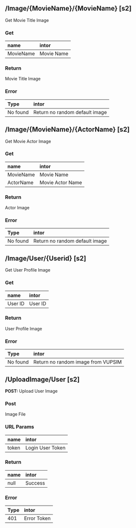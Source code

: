 ## /Image/{MovieName}/{MovieName} [s2]

Get Movie Title Image 

### Get

| **name**  | **intor**  |
| :-------- | :--------- |
| MovieName | Movie Name |

### Return

Movie Title Image

### Error

| **Type** | **intor**                      |
| :------- | :----------------------------- |
| No found | Return no random default image |

## /Image/{MovieName}/{ActorName} [s2]

Get Movie Actor Image

### Get

| **name**  | **intor**        |
| :-------- | :--------------- |
| MovieName | Movie Name       |
| ActorName | Movie Actor Name |

### Return

Actor Image

### Error

| **Type** | **intor**                      |
| :------- | :----------------------------- |
| No found | Return no random default image |

## /Image/User/{Userid} [s2]

Get User Profile Image

### Get

| **name** | **intor** |
| :------- | :-------- |
| User ID  | User ID   |

### Return

User Profile Image

### Error

| **Type** | **intor**                          |
| :------- | :--------------------------------- |
| No found | Return no random image from VUPSIM |

## /UploadImage/User [s2]

**POST:** Upload User Image

### Post

Image File

### URL Params

| **name** | **intor**        |
| :------- | :--------------- |
| token    | Login User Token |

### Return

| **name** | **intor** |
| :------- | :-------- |
| null     | Success   |

### Error

| **Type** | **intor**   |
| :------- | :---------- |
| 401      | Error Token |

 